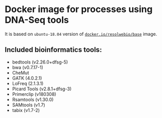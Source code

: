 # Docker image for processes using DNA-Seq tools

It is based on `ubuntu-18.04` version of [`docker.io/resolwebio/base`](
https://hub.docker.com/r/resolwebio/base/) image.

Included bioinformatics tools:
------------------------------
* bedtools (v2.26.0+dfsg-5)
* bwa (v0.7.17-1)
* CheMut
* GATK (4.0.2.1)
* LoFreq (2.1.3.1)
* Picard Tools (v2.8.1+dfsg-3)
* Primerclip (v180308)
* Rsamtools (v1.30.0)
* SAMtools (v1.7)
* tabix (v1.7-2)

